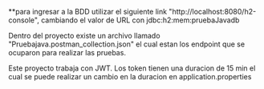 **para ingresar a la BDD utilizar el siguiente link "http://localhost:8080/h2-console", cambiando el valor de URL con
jdbc:h2:mem:pruebaJavadb 
 
Dentro del proyecto existe un archivo llamado "Pruebajava.postman_collection.json" el cual estan los endpoint que se 
ocuparon para realizar las pruebas.

Este proyecto trabaja con JWT. Los token tienen una duracion de 15 min el cual se puede realizar un 
cambio en la duracion en application.properties

